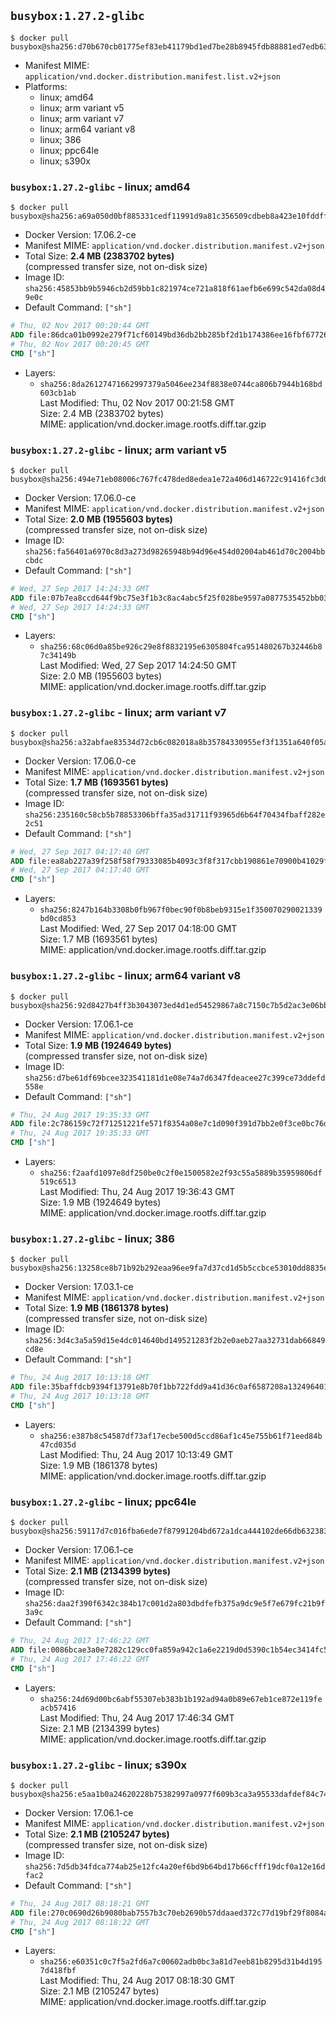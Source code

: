 ## `busybox:1.27.2-glibc`

```console
$ docker pull busybox@sha256:d70b670cb01775ef83eb41179bd1ed7be28b8945fdb88881ed7edb63bd02186f
```

-	Manifest MIME: `application/vnd.docker.distribution.manifest.list.v2+json`
-	Platforms:
	-	linux; amd64
	-	linux; arm variant v5
	-	linux; arm variant v7
	-	linux; arm64 variant v8
	-	linux; 386
	-	linux; ppc64le
	-	linux; s390x

### `busybox:1.27.2-glibc` - linux; amd64

```console
$ docker pull busybox@sha256:a69a050d0bf885331cedf11991d9a81c356509cdbeb8a423e10fddffcb0189a2
```

-	Docker Version: 17.06.2-ce
-	Manifest MIME: `application/vnd.docker.distribution.manifest.v2+json`
-	Total Size: **2.4 MB (2383702 bytes)**  
	(compressed transfer size, not on-disk size)
-	Image ID: `sha256:45853bb9b5946cb2d59bb1c821974ce721a818f61aefb6e699c542da08d49e0c`
-	Default Command: `["sh"]`

```dockerfile
# Thu, 02 Nov 2017 00:20:44 GMT
ADD file:86dca01b0992e279f71cf60149bd36db2bb285bf2d1b174386ee16fbf67726bf in / 
# Thu, 02 Nov 2017 00:20:45 GMT
CMD ["sh"]
```

-	Layers:
	-	`sha256:8da26127471662997379a5046ee234f8838e0744ca806b7944b168bd603cb1ab`  
		Last Modified: Thu, 02 Nov 2017 00:21:58 GMT  
		Size: 2.4 MB (2383702 bytes)  
		MIME: application/vnd.docker.image.rootfs.diff.tar.gzip

### `busybox:1.27.2-glibc` - linux; arm variant v5

```console
$ docker pull busybox@sha256:494e71eb08006c767fc478ded8edea1e72a406d146722c91416fc3d0a334bd59
```

-	Docker Version: 17.06.0-ce
-	Manifest MIME: `application/vnd.docker.distribution.manifest.v2+json`
-	Total Size: **2.0 MB (1955603 bytes)**  
	(compressed transfer size, not on-disk size)
-	Image ID: `sha256:fa56401a6970c8d3a273d98265948b94d96e454d02004ab461d70c2004bbcbdc`
-	Default Command: `["sh"]`

```dockerfile
# Wed, 27 Sep 2017 14:24:33 GMT
ADD file:07b7ea8ccd644f9bc75e3f1b3c8ac4abc5f25f028be9597a0877535452bb0375 in / 
# Wed, 27 Sep 2017 14:24:33 GMT
CMD ["sh"]
```

-	Layers:
	-	`sha256:68c06d0a85be926c29e8f8832195e6305804fca951480267b32446b87c34149b`  
		Last Modified: Wed, 27 Sep 2017 14:24:50 GMT  
		Size: 2.0 MB (1955603 bytes)  
		MIME: application/vnd.docker.image.rootfs.diff.tar.gzip

### `busybox:1.27.2-glibc` - linux; arm variant v7

```console
$ docker pull busybox@sha256:a32abfae83534d72cb6c082018a8b35784330955ef3f1351a640f05a070e9524
```

-	Docker Version: 17.06.0-ce
-	Manifest MIME: `application/vnd.docker.distribution.manifest.v2+json`
-	Total Size: **1.7 MB (1693561 bytes)**  
	(compressed transfer size, not on-disk size)
-	Image ID: `sha256:235160c58cb5b78853306bffa35ad31711f93965d6b64f70434fbaff282e2c51`
-	Default Command: `["sh"]`

```dockerfile
# Wed, 27 Sep 2017 04:17:40 GMT
ADD file:ea8ab227a39f258f58f79333085b4093c3f8f317cbb190861e70900b41029ff0 in / 
# Wed, 27 Sep 2017 04:17:40 GMT
CMD ["sh"]
```

-	Layers:
	-	`sha256:8247b164b3308b0fb967f0bec90f0b8beb9315e1f350070290021339bd0cd853`  
		Last Modified: Wed, 27 Sep 2017 04:18:00 GMT  
		Size: 1.7 MB (1693561 bytes)  
		MIME: application/vnd.docker.image.rootfs.diff.tar.gzip

### `busybox:1.27.2-glibc` - linux; arm64 variant v8

```console
$ docker pull busybox@sha256:92d8427b4ff3b3043073ed4d1ed54529867a8c7150c7b5d2ac3e06bb2dc5bf1c
```

-	Docker Version: 17.06.1-ce
-	Manifest MIME: `application/vnd.docker.distribution.manifest.v2+json`
-	Total Size: **1.9 MB (1924649 bytes)**  
	(compressed transfer size, not on-disk size)
-	Image ID: `sha256:d7be61df69bcee323541181d1e08e74a7d6347fdeacee27c399ce73ddefd558e`
-	Default Command: `["sh"]`

```dockerfile
# Thu, 24 Aug 2017 19:35:33 GMT
ADD file:2c786159c72f71251221fe571f8354a08e7c1d090f391d7bb2e0f3ce0bc76dac in / 
# Thu, 24 Aug 2017 19:35:33 GMT
CMD ["sh"]
```

-	Layers:
	-	`sha256:f2aafd1097e8df250be0c2f0e1500582e2f93c55a5889b35959806df519c6513`  
		Last Modified: Thu, 24 Aug 2017 19:36:43 GMT  
		Size: 1.9 MB (1924649 bytes)  
		MIME: application/vnd.docker.image.rootfs.diff.tar.gzip

### `busybox:1.27.2-glibc` - linux; 386

```console
$ docker pull busybox@sha256:13258ce8b71b92b292eaa96ee9fa7d37cd1d5b5ccbce53010dd8835e2ebade09
```

-	Docker Version: 17.03.1-ce
-	Manifest MIME: `application/vnd.docker.distribution.manifest.v2+json`
-	Total Size: **1.9 MB (1861378 bytes)**  
	(compressed transfer size, not on-disk size)
-	Image ID: `sha256:3d4c3a5a59d15e4dc014640bd149521283f2b2e0aeb27aa32731dab66849cd8e`
-	Default Command: `["sh"]`

```dockerfile
# Thu, 24 Aug 2017 10:13:18 GMT
ADD file:35baffdcb9394f13791e8b70f1bb722fdd9a41d36c0af6587208a1324964011b in / 
# Thu, 24 Aug 2017 10:13:18 GMT
CMD ["sh"]
```

-	Layers:
	-	`sha256:e387b8c54587df73af17ecbe500d5ccd86af1c45e755b61f71eed84b47cd035d`  
		Last Modified: Thu, 24 Aug 2017 10:13:49 GMT  
		Size: 1.9 MB (1861378 bytes)  
		MIME: application/vnd.docker.image.rootfs.diff.tar.gzip

### `busybox:1.27.2-glibc` - linux; ppc64le

```console
$ docker pull busybox@sha256:59117d7c016fba6ede7f87991204bd672a1dca444102de66db632383507ed90b
```

-	Docker Version: 17.06.1-ce
-	Manifest MIME: `application/vnd.docker.distribution.manifest.v2+json`
-	Total Size: **2.1 MB (2134399 bytes)**  
	(compressed transfer size, not on-disk size)
-	Image ID: `sha256:daa2f390f6342c384b17c001d2a803dbdfefb375a9dc9e5f7e679fc21b9f3a9c`
-	Default Command: `["sh"]`

```dockerfile
# Thu, 24 Aug 2017 17:46:22 GMT
ADD file:0086bcae3a0e7282c129cc0fa859a942c1a6e2219d0d5390c1b54ec3414fc54d in / 
# Thu, 24 Aug 2017 17:46:22 GMT
CMD ["sh"]
```

-	Layers:
	-	`sha256:24d69d00bc6abf55307eb383b1b192ad94a0b89e67eb1ce872e119feacb57416`  
		Last Modified: Thu, 24 Aug 2017 17:46:34 GMT  
		Size: 2.1 MB (2134399 bytes)  
		MIME: application/vnd.docker.image.rootfs.diff.tar.gzip

### `busybox:1.27.2-glibc` - linux; s390x

```console
$ docker pull busybox@sha256:e5aa1b0a24620228b75382997a0977f609b3ca3a95533dafdef84c74cc8df642
```

-	Docker Version: 17.06.1-ce
-	Manifest MIME: `application/vnd.docker.distribution.manifest.v2+json`
-	Total Size: **2.1 MB (2105247 bytes)**  
	(compressed transfer size, not on-disk size)
-	Image ID: `sha256:7d5db34fdca774ab25e12fc4a20ef6bd9b64bd17b66cfff19dcf0a12e16dfac2`
-	Default Command: `["sh"]`

```dockerfile
# Thu, 24 Aug 2017 08:18:21 GMT
ADD file:270c0690d26b9080bab7557b3c70eb2690b57ddaaed372c77d19bf29f8084a7b in / 
# Thu, 24 Aug 2017 08:18:22 GMT
CMD ["sh"]
```

-	Layers:
	-	`sha256:e60351c0c7f5a2fd6a7c00602adb0bc3a81d7eeb81b8295d31b4d1957d418fbf`  
		Last Modified: Thu, 24 Aug 2017 08:18:30 GMT  
		Size: 2.1 MB (2105247 bytes)  
		MIME: application/vnd.docker.image.rootfs.diff.tar.gzip
